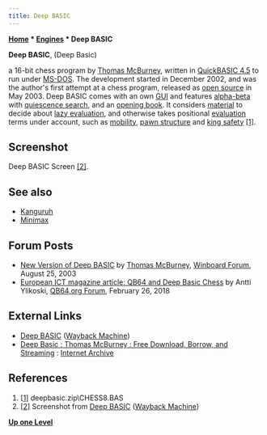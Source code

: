 ```yaml
---
title: Deep BASIC
---
```

**[Home](Home "Home") * [Engines](Engines "Engines") * Deep BASIC**

**Deep BASIC**, (Deep Basic)

a 16-bit chess program by [Thomas McBurney](Thomas_McBurney "Thomas McBurney"), written in [QuickBASIC 4.5](Basic#QuickBASIC "Basic") to run under [MS-DOS](MS-DOS "MS-DOS").
The development started in December 2002, and was the author's first attempt at a chess program, released as [open source](Category:Open_Source "Category:Open Source") in May 2003. Deep BASIC comes with an own [GUI](GUI "GUI") and features [alpha-beta](Alpha-Beta "Alpha-Beta") with [quiescence search](Quiescence_Search "Quiescence Search"),
and an [opening book](Opening_Book "Opening Book"). It considers [material](Material "Material") to decide about [lazy evaluation](Lazy_Evaluation "Lazy Evaluation"), and otherwise takes positional [evaluation](Evaluation "Evaluation") terms under account,
such as [mobility](Mobility "Mobility"), [pawn structure](Pawn_Structure "Pawn Structure") and [king safety](King_Safety "King Safety") <a id="cite-note-1" href="#cite-ref-1">[1]</a>.

## Screenshot

[](https://web.archive.org/web/20171221075513/http://home.pacific.net.au/~tommyinoz/db.html)
Deep BASIC Screen <a id="cite-note-2" href="#cite-ref-2">[2]</a>.

## See also

- [Kanguruh](Kanguruh "Kanguruh")
- [Minimax](</Minimax_(program)> "Minimax (program)")

## Forum Posts

- [New Version of Deep BASIC](http://www.open-aurec.com/wbforum/viewtopic.php?f=18&t=43887) by [Thomas McBurney](Thomas_McBurney "Thomas McBurney"), [Winboard Forum](Computer_Chess_Forums "Computer Chess Forums"), August 25, 2003
- [European ICT magazine article: QB64 and Deep Basic Chess](https://www.qb64.org/forum/index.php?topic=118.0) by Antti Ylikoski, [QB64.org Forum](https://www.qb64.org/forum/index.php), February 26, 2018

## External Links

- [Deep BASIC](https://web.archive.org/web/20171221075513/http://home.pacific.net.au/~tommyinoz/db.html) ([Wayback Machine](https://en.wikipedia.org/wiki/Wayback_Machine))
- [Deep Basic : Thomas McBurney : Free Download, Borrow, and Streaming](https://archive.org/details/DeepBasic) : [Internet Archive](https://en.wikipedia.org/wiki/Internet_Archive)

## References

1. <a id="cite-ref-1" href="#cite-note-1">[1]</a> deepbasic.zip\\CHESS8.BAS
1. <a id="cite-ref-2" href="#cite-note-2">[2]</a> Screenshot from [Deep BASIC](https://web.archive.org/web/20171221075513/http://home.pacific.net.au/~tommyinoz/db.html) ([Wayback Machine](https://en.wikipedia.org/wiki/Wayback_Machine))

**[Up one Level](Engines "Engines")**

